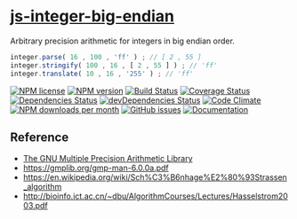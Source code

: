 [js-integer-big-endian](http://aureooms.github.io/js-integer-big-endian)
==

Arbitrary precision arithmetic for integers in big endian order.

```js
integer.parse( 16 , 100 , 'ff' ) ; // [ 2 , 55 ]
integer.stringify( 100 , 16 , [ 2 , 55 ] ) ; // 'ff'
integer.translate( 10 , 16 , '255' ) ; // 'ff'
```

[![NPM license](http://img.shields.io/npm/l/aureooms-js-integer-big-endian.svg?style=flat)](https://raw.githubusercontent.com/aureooms/js-integer-big-endian/master/LICENSE)
[![NPM version](http://img.shields.io/npm/v/aureooms-js-integer-big-endian.svg?style=flat)](https://www.npmjs.org/package/aureooms-js-integer-big-endian)
[![Build Status](http://img.shields.io/travis/aureooms/js-integer-big-endian.svg?style=flat)](https://travis-ci.org/aureooms/js-integer-big-endian)
[![Coverage Status](http://img.shields.io/coveralls/aureooms/js-integer-big-endian.svg?style=flat)](https://coveralls.io/r/aureooms/js-integer-big-endian)
[![Dependencies Status](http://img.shields.io/david/aureooms/js-integer-big-endian.svg?style=flat)](https://david-dm.org/aureooms/js-integer-big-endian#info=dependencies)
[![devDependencies Status](http://img.shields.io/david/dev/aureooms/js-integer-big-endian.svg?style=flat)](https://david-dm.org/aureooms/js-integer-big-endian#info=devDependencies)
[![Code Climate](http://img.shields.io/codeclimate/github/aureooms/js-integer-big-endian.svg?style=flat)](https://codeclimate.com/github/aureooms/js-integer-big-endian)
[![NPM downloads per month](http://img.shields.io/npm/dm/aureooms-js-integer-big-endian.svg?style=flat)](https://www.npmjs.org/package/aureooms-js-integer-big-endian)
[![GitHub issues](http://img.shields.io/github/issues/aureooms/js-integer-big-endian.svg?style=flat)](https://github.com/aureooms/js-integer-big-endian/issues)
[![Documentation](https://aureooms.github.io/js-integer-big-endian/badge.svg)](https://aureooms.github.io/js-integer-big-endian/source.html)

## Reference

 - [The GNU Multiple Precision Arithmetic Library](https://gmplib.org/)
 - https://gmplib.org/gmp-man-6.0.0a.pdf
 - https://en.wikipedia.org/wiki/Sch%C3%B6nhage%E2%80%93Strassen_algorithm
 - http://bioinfo.ict.ac.cn/~dbu/AlgorithmCourses/Lectures/Hasselstrom2003.pdf
